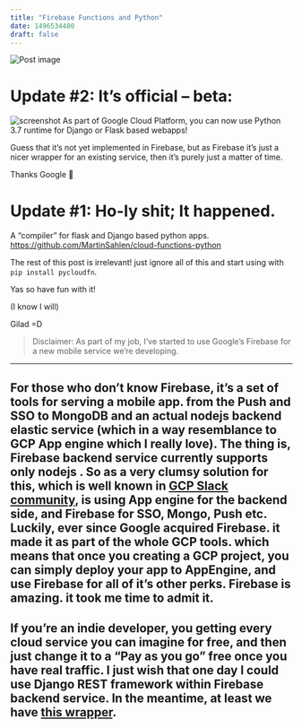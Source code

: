 ```yaml
---
title: "Firebase Functions and Python"
date: 1496534400
draft: false
---
```

![Post image](https://firebasestorage.googleapis.com/v0/b/shell-gems.appspot.com/o/posts%2FpyFirebase.png?alt=media)

Update #2: It’s official – beta:
==================
![screenshot](https://firebasestorage.googleapis.com/v0/b/shell-gems.appspot.com/o/posts%2FScreenshot-from-2018-08-21-12-01-31.png)
As part of Google Cloud Platform, you can now use Python 3.7 runtime for Django or Flask based webapps!

Guess that it’s not yet implemented in Firebase, but as Firebase it’s just a nicer wrapper for an existing service, then it’s purely just a matter of time.

Thanks Google 🙋

Update #1: Ho-ly shit; It happened.
==================

A “compiler” for flask and Django based python apps.
https://github.com/MartinSahlen/cloud-functions-python

The rest of this post is irrelevant! just ignore all of this and start using with `pip install pycloudfn`.

Yas so have fun with it!

(I know I will)

Gilad =D

> Disclaimer: As part of my job, I’ve started to use Google’s Firebase for a new mobile service we’re developing.
----------------
For those who don’t know Firebase, it’s a set of tools for serving a mobile app. from the Push and SSO to MongoDB and an actual nodejs backend elastic service (which in a way resemblance to GCP App engine which I really love).
The thing is, Firebase backend service currently supports only nodejs .
So as a very clumsy solution for this, which is well known in [GCP Slack community](https://gcp-slack.appspot.com/), is using App engine for the backend side, and Firebase for SSO, Mongo, Push etc.
Luckily, ever since Google acquired Firebase. it made it as part of the whole GCP tools. which means that once you creating a GCP project, you can simply deploy your app to AppEngine, and use Firebase for all of it’s other perks.
Firebase is amazing. it took me time to admit it.
----------------
If you’re an indie developer, you getting every cloud service you can imagine for free, and then just change it to a “Pay as you go” free once you have real traffic.
I just wish that one day I could use Django REST framework within Firebase backend service.
In the meantime, at least we have [this wrapper](https://github.com/thisbejim/Pyrebase).
----------------

